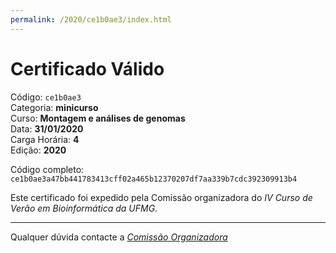 ```yaml
---
permalink: /2020/ce1b0ae3/index.html
---
```


# Certificado Válido

Código: `ce1b0ae3`<br>
Categoria: **minicurso**<br>
Curso: **Montagem e análises de genomas**<br>
Data: **31/01/2020**<br>
Carga Horária: **4**<br>
Edição: **2020**<br>


Código completo: `ce1b0ae3a47bb441783413cff02a465b12370207df7aa339b7cdc392309913b4`


Este certificado foi expedido pela Comissão organizadora do *IV Curso de Verão em Bioinformática da UFMG*.

----

Qualquer dúvida contacte a [_Comissão Organizadora_](<mailto:cursobioinfoufmg@gmail.com$subject=[Certificados]>)

